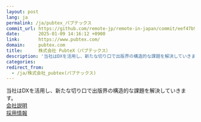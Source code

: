 ```yaml
---
layout: post
lang: ja
permalink: /ja/pubtex_パブテックス
commit_url: https://github.com/remote-jp/remote-in-japan/commit/eef47b9ebf8fa1ad63e2e008d78029bfb5e0df16
date:       2025-01-09 14:16:12 +0900
link:       https://www.pubtex.com/
domain:     pubtex.com
title:      株式会社 PubteX（パブテックス）
description: '当社はDXを活用し、新たな切り口で出版界の構造的な課題を解決していきます。  会社説明   採用情報'
categories: 
redirect_from:
  - /ja/株式会社_pubtex(パブテックス)
---
```


<p>当社はDXを活用し、新たな切り口で出版界の構造的な課題を解決していきます。<br /> <a href="https://www.pubtex.com/#about">会社説明</a> <br /> <a href="https://herp.careers/v1/pubtex">採用情報</a></p>
